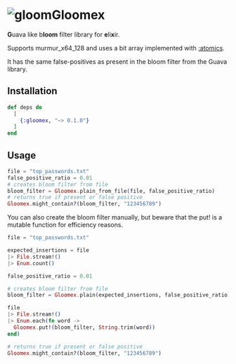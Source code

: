 # ![gloom](https://raw.githubusercontent.com/PokeAPI/sprites/master/sprites/pokemon/44.png)Gloomex

<b>G</b>uava like b<b>loom</b> filter library for <b>e</b>li<b>x</b>ir.

Supports murmur_x64_128 and uses a bit array implemented with [:atomics](https://erlang.org/doc/man/atomics.html).

It has the same false-positives as present in the bloom filter from the Guava library.

## Installation

```elixir
def deps do
  [
    {:gloomex, "~> 0.1.0"}
  ]
end
```

## Usage

```elixir
file = "top_passwords.txt"
false_positive_ratio = 0.01
# creates bloom filter from file
bloom_filter = Gloomex.plain_from_file(file, false_positive_ratio)
# returns true if present or false positive
Gloomex.might_contain?(bloom_filter, "123456789")
```

You can also create the bloom filter manually, but beware that the put! is a mutable function for efficiency reasons.
```elixir
file = "top_passwords.txt"

expected_insertions = file
|> File.stream!()
|> Enum.count()

false_positive_ratio = 0.01

# creates bloom filter from file
bloom_filter = Gloomex.plain(expected_insertions, false_positive_ratio)

file
|> File.stream!()
|> Enum.each(fn word ->
  Gloomex.put!(bloom_filter, String.trim(word))
end)

# returns true if present or false positive
Gloomex.might_contain?(bloom_filter, "123456789")
```
